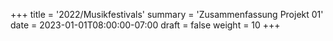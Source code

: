 +++
title = '2022/Musikfestivals'
summary = 'Zusammenfassung Projekt 01'
date = 2023-01-01T08:00:00-07:00
draft = false
weight = 10
+++